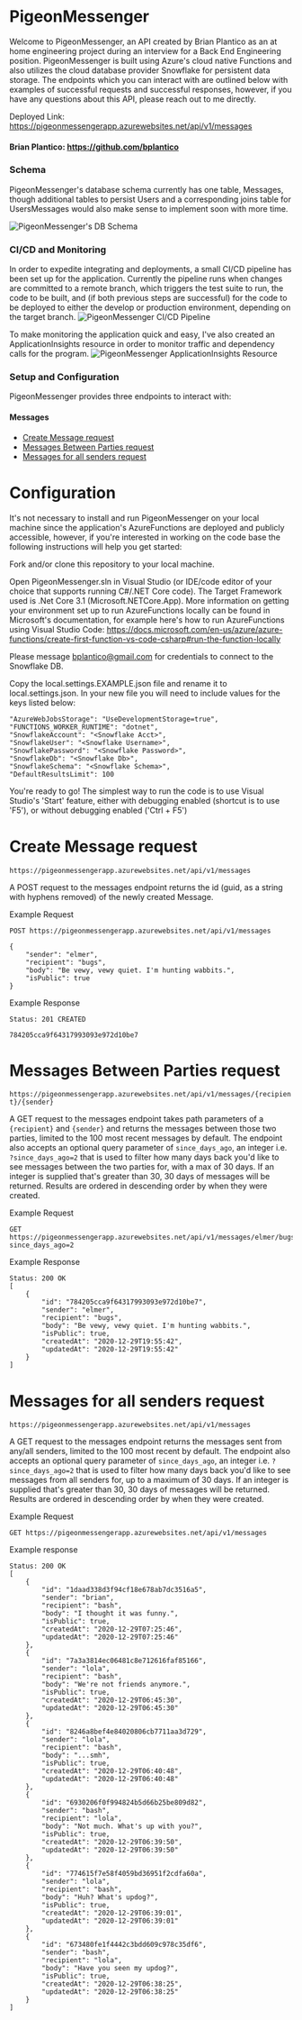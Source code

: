# PigeonMessenger

Welcome to PigeonMessenger, an API created by Brian Plantico as an at home engineering project during an interview for a Back End Engineering position. PigeonMessenger is built using Azure's cloud native Functions and also utilizes the cloud database provider Snowflake for persistent data storage. The endpoints which you can interact with are outlined below with examples of successful requests and successful responses, however, if you have any questions about this API, please reach out to me directly.

Deployed Link:
https://pigeonmessengerapp.azurewebsites.net/api/v1/messages

#### Brian Plantico: https://github.com/bplantico

### Schema
PigeonMessenger's database schema currently has one table, Messages, though additional tables to persist Users and a corresponding joins table for UsersMessages would also make sense to implement soon with more time.

![PigeonMessenger's DB Schema](https://user-images.githubusercontent.com/43261385/103309281-ee4dca00-49d1-11eb-8443-332199460d1d.png)

### CI/CD and Monitoring

In order to expedite integrating and deployments, a small CI/CD pipeline has been set up for the application. Currently the pipeline runs when changes are committed to a remote branch, which triggers the test suite to run, the code to be built, and (if both previous steps are successful) for the code to be deployed to either the develop or production environment, depending on the target branch.
![PigeonMessenger CI/CD Pipeline](https://user-images.githubusercontent.com/43261385/103312596-c7e05c80-49da-11eb-8fc7-df90d760e6fa.png)

To make monitoring the application quick and easy, I've also created an ApplicationInsights resource in order to monitor traffic and dependency calls for the program.
![PigeonMessenger ApplicationInsights Resource](https://user-images.githubusercontent.com/43261385/103312543-a2ebe980-49da-11eb-863c-73f011fe6b3c.png)

### Setup and Configuration


PigeonMessenger provides three endpoints to interact with:
#### Messages
+ [Create Message request](#create_message)
+ [Messages Between Parties request](#between_parties)
+ [Messages for all senders request](#all_senders)

# Configuration
It's not necessary to install and run PigeonMessenger on your local machine since the application's AzureFunctions are deployed and publicly accessible, however, if you're interested in working on the code base the following instructions will help you get started:

Fork and/or clone this repository to your local machine.

Open PigeonMessenger.sln in Visual Studio (or IDE/code editor of your choice that supports running C#/.NET Core code).
The Target Framework used is .Net Core 3.1 (Microsoft.NETCore.App).
More information on getting your environment set up to run AzureFunctions locally can be found in Microsoft's documentation, for example here's how to run AzureFunctions using Visual Studio Code: https://docs.microsoft.com/en-us/azure/azure-functions/create-first-function-vs-code-csharp#run-the-function-locally

Please message bplantico@gmail.com for credentials to connect to the Snowflake DB.

Copy the local.settings.EXAMPLE.json file and rename it to local.settings.json. In your new file you will need to include values for the keys listed below:

```
"AzureWebJobsStorage": "UseDevelopmentStorage=true",
"FUNCTIONS_WORKER_RUNTIME": "dotnet",
"SnowflakeAccount": "<Snowflake Acct>",
"SnowflakeUser": "<Snowflake Username>",
"SnowflakePassword": "<Snowflake Password>",
"SnowflakeDb": "<Snowflake Db>",
"SnowflakeSchema": "<Snowflake Schema>",
"DefaultResultsLimit": 100
```

You're ready to go! The simplest way to run the code is to use Visual Studio's 'Start' feature, either with debugging enabled (shortcut is to use 'F5'), or without debugging enabled ('Ctrl + F5')

# <a name="create_message"></a>Create Message request
`https://pigeonmessengerapp.azurewebsites.net/api/v1/messages`

A POST request to the messages endpoint returns the id (guid, as a string with hyphens removed) of the newly created Message.

Example Request
```
POST https://pigeonmessengerapp.azurewebsites.net/api/v1/messages

{
    "sender": "elmer",
    "recipient": "bugs",
    "body": "Be vewy, vewy quiet. I'm hunting wabbits.",
    "isPublic": true
}
```
Example Response
```
Status: 201 CREATED

784205cca9f64317993093e972d10be7
```

# <a name="between_parties"></a>Messages Between Parties request
`https://pigeonmessengerapp.azurewebsites.net/api/v1/messages/{recipient}/{sender}`

A GET request to the messages endpoint takes path parameters of a `{recipient}` and `{sender}` and returns the messages between those two parties, limited to the 100 most recent messages by default. The endpoint also accepts an optional query parameter of `since_days_ago`, an integer i.e. `?since_days_ago=2` that is used to filter how many days back you'd like to see messages between the two parties for, with a max of 30 days. If an integer is supplied that's greater than 30, 30 days of messages will be returned. Results are ordered in descending order by when they were created.

Example Request
```
GET https://pigeonmessengerapp.azurewebsites.net/api/v1/messages/elmer/bugs?since_days_ago=2
```
Example Response
```
Status: 200 OK
[
    {
        "id": "784205cca9f64317993093e972d10be7",
        "sender": "elmer",
        "recipient": "bugs",
        "body": "Be vewy, vewy quiet. I'm hunting wabbits.",
        "isPublic": true,
        "createdAt": "2020-12-29T19:55:42",
        "updatedAt": "2020-12-29T19:55:42"
    }
]
```

# <a name="all_senders"></a>Messages for all senders request
`https://pigeonmessengerapp.azurewebsites.net/api/v1/messages`

A GET request to the messages endpoint returns the messages sent from any/all senders, limited to the 100 most recent by default. The endpoint also accepts an optional query parameter of `since_days_ago`, an integer i.e. `?since_days_ago=2` that is used to filter how many days back you'd like to see messages from all senders for, up to a maximum of 30 days. If an integer is supplied that's greater than 30, 30 days of messages will be returned. Results are ordered in descending order by when they were created.

Example Request
```
GET https://pigeonmessengerapp.azurewebsites.net/api/v1/messages
```
Example response
```
Status: 200 OK
[
    {
        "id": "1daad338d3f94cf18e678ab7dc3516a5",
        "sender": "brian",
        "recipient": "bash",
        "body": "I thought it was funny.",
        "isPublic": true,
        "createdAt": "2020-12-29T07:25:46",
        "updatedAt": "2020-12-29T07:25:46"
    },
    {
        "id": "7a3a3814ec06481c8e712616faf85166",
        "sender": "lola",
        "recipient": "bash",
        "body": "We're not friends anymore.",
        "isPublic": true,
        "createdAt": "2020-12-29T06:45:30",
        "updatedAt": "2020-12-29T06:45:30"
    },
    {
        "id": "8246a8bef4e84020806cb7711aa3d729",
        "sender": "lola",
        "recipient": "bash",
        "body": "...smh",
        "isPublic": true,
        "createdAt": "2020-12-29T06:40:48",
        "updatedAt": "2020-12-29T06:40:48"
    },
    {
        "id": "6930206f0f994824b5d66b25be809d82",
        "sender": "bash",
        "recipient": "lola",
        "body": "Not much. What's up with you?",
        "isPublic": true,
        "createdAt": "2020-12-29T06:39:50",
        "updatedAt": "2020-12-29T06:39:50"
    },
    {
        "id": "774615f7e58f4059bd36951f2cdfa60a",
        "sender": "lola",
        "recipient": "bash",
        "body": "Huh? What's updog?",
        "isPublic": true,
        "createdAt": "2020-12-29T06:39:01",
        "updatedAt": "2020-12-29T06:39:01"
    },
    {
        "id": "673480fe1f4442c3bdd609c978c35df6",
        "sender": "bash",
        "recipient": "lola",
        "body": "Have you seen my updog?",
        "isPublic": true,
        "createdAt": "2020-12-29T06:38:25",
        "updatedAt": "2020-12-29T06:38:25"
    }
]
```
